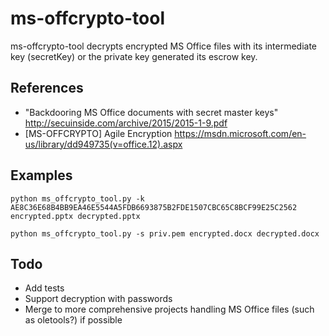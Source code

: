 # ms-offcrypto-tool

ms-offcrypto-tool decrypts encrypted MS Office files with its intermediate key (secretKey) or the private key generated its escrow key.

## References

* "Backdooring MS Office documents with secret master keys" <http://secuinside.com/archive/2015/2015-1-9.pdf>
* [MS-OFFCRYPTO] Agile Encryption <https://msdn.microsoft.com/en-us/library/dd949735(v=office.12).aspx>

## Examples

~~~
python ms_offcrypto_tool.py -k AE8C36E68B4BB9EA46E5544A5FDB6693875B2FDE1507CBC65C8BCF99E25C2562 encrypted.pptx decrypted.pptx
~~~

~~~
python ms_offcrypto_tool.py -s priv.pem encrypted.docx decrypted.docx
~~~

## Todo

* Add tests
* Support decryption with passwords
* Merge to more comprehensive projects handling MS Office files (such as oletools?) if possible
